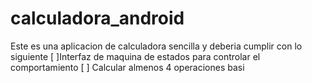 # calculadora_android
Este es una aplicacion de calculadora sencilla
y deberia cumplir con lo siguiente
[ ]Interfaz de maquina de estados para controlar el comportamiento
[ ] Calcular almenos 4 operaciones basi